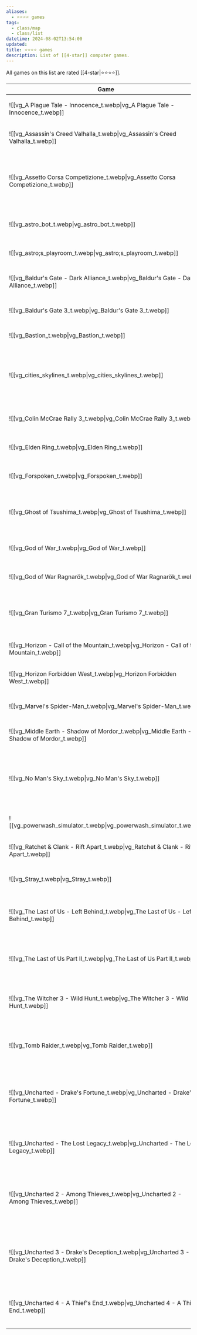 ```yaml
---
aliases:
  - ⭐️⭐️⭐️⭐️ games
tags:
  - class/map
  - class/list
datetime: 2024-08-02T13:54:00
updated: 
title: ⭐️⭐️⭐️⭐️ games
description: List of [[4-star]] computer games.
---
```

All games on this list are rated [[4-star|⭐️⭐️⭐️⭐️]].

<!-- QueryToSerialize: table without id embed(link(thumbnail)) as Game, file.link as "", platform as Platform from #class/video-game where contains(rating, [[4-star]]) sort file.name -->
<!-- SerializedQuery: table without id embed(link(thumbnail)) as Game, file.link as "", platform as Platform from #class/video-game where contains(rating, [[4-star]]) sort file.name -->

| Game                                                                                                           |                                                                                      | Platform                                                                                                                                                                                        |
| -------------------------------------------------------------------------------------------------------------- | ------------------------------------------------------------------------------------ | ----------------------------------------------------------------------------------------------------------------------------------------------------------------------------------------------- |
| ![[vg_A Plague Tale - Innocence_t.webp\|vg_A Plague Tale - Innocence_t.webp]]             | [[A Plague Tale - Innocence]]             | <ul><li>[[PlayStation 5]]</li></ul>                                                                                                                             |
| ![[vg_Assassin's Creed Valhalla_t.webp\|vg_Assassin's Creed Valhalla_t.webp]]             | [[Assassin's Creed Valhalla]]             | <ul><li>[[PlayStation 5]]</li></ul>                                                                                                                             |
| ![[vg_Assetto Corsa Competizione_t.webp\|vg_Assetto Corsa Competizione_t.webp]]           | [[Assetto Corsa Competizione]]           | <ul><li>[[PlayStation 4]]</li><li>[[PlayStation 5]]</li><li>[[Microsoft Windows]]</li></ul> |
| ![[vg_astro_bot_t.webp\|vg_astro_bot_t.webp]]                                             | [[Astro Bot]]                                             | <ul><li>[[PlayStation 5]]</li></ul>                                                                                                                             |
| ![[vg_astro;s_playroom_t.webp\|vg_astro;s_playroom_t.webp]]                               | [[Astro's Playroom]]                               | <ul><li>[[PlayStation 5]]</li></ul>                                                                                                                             |
| ![[vg_Baldur's Gate - Dark Alliance_t.webp\|vg_Baldur's Gate - Dark Alliance_t.webp]]     | [[Baldur's Gate - Dark Alliance]]     | <ul><li>[[PlayStation 2]]</li></ul>                                                                                                                             |
| ![[vg_Baldur's Gate 3_t.webp\|vg_Baldur's Gate 3_t.webp]]                                 | [[Baldur's Gate 3]]                                 | <ul><li>[[PlayStation 5]]</li></ul>                                                                                                                             |
| ![[vg_Bastion_t.webp\|vg_Bastion_t.webp]]                                                 | [[Bastion]]                                                 | <ul><li>[[iOS]]</li></ul>                                                                                                                                                                 |
| ![[vg_cities_skylines_t.webp\|vg_cities_skylines_t.webp]]                                 | [[Cities Skylines]]                                 | <ul><li>[[PlayStation 4]]</li><li>[[PlayStation 5]]</li><li>[[Microsoft Windows]]</li></ul> |
| ![[vg_Colin McCrae Rally 3_t.webp\|vg_Colin McCrae Rally 3_t.webp]]                       | [[Colin McCrae Rally 3]]                       | <ul><li>[[PlayStation 2]]</li></ul>                                                                                                                             |
| ![[vg_Elden Ring_t.webp\|vg_Elden Ring_t.webp]]                                           | [[Elden Ring]]                                           | <ul><li>[[PlayStation 5]]</li></ul>                                                                                                                             |
| ![[vg_Forspoken_t.webp\|vg_Forspoken_t.webp]]                                             | [[Forspoken]]                                             | <ul><li>[[PlayStation 5]]</li></ul>                                                                                                                             |
| ![[vg_Ghost of Tsushima_t.webp\|vg_Ghost of Tsushima_t.webp]]                             | [[Ghost of Tsushima]]                             | <ul><li>[[PlayStation 4]]</li><li>[[PlayStation 5]]</li></ul>                                                                   |
| ![[vg_God of War_t.webp\|vg_God of War_t.webp]]                                           | [[God of War]]                                           | <ul><li>[[PlayStation 4]]</li></ul>                                                                                                                             |
| ![[vg_God of War Ragnarök_t.webp\|vg_God of War Ragnarök_t.webp]]                         | [[God of War Ragnarök]]                         | <ul><li>[[PlayStation 5]]</li></ul>                                                                                                                             |
| ![[vg_Gran Turismo 7_t.webp\|vg_Gran Turismo 7_t.webp]]                                   | [[Gran Turismo 7]]                                   | <ul><li>[[PlayStation 5]]</li><li>[[PlayStation VR2]]</li></ul>                                                               |
| ![[vg_Horizon - Call of the Mountain_t.webp\|vg_Horizon - Call of the Mountain_t.webp]]   | [[Horizon - Call of the Mountain]]   | <ul><li>[[PlayStation VR2]]</li></ul>                                                                                                                         |
| ![[vg_Horizon Forbidden West_t.webp\|vg_Horizon Forbidden West_t.webp]]                   | [[Horizon Forbidden West]]                   | <ul><li>[[PlayStation 5]]</li></ul>                                                                                                                             |
| ![[vg_Marvel's Spider-Man_t.webp\|vg_Marvel's Spider-Man_t.webp]]                         | [[Marvel's Spider-Man]]                         | <ul><li>[[PlayStation 4]]</li></ul>                                                                                                                             |
| ![[vg_Middle Earth - Shadow of Mordor_t.webp\|vg_Middle Earth - Shadow of Mordor_t.webp]] | [[Middle Earth - Shadow of Mordor]] | <ul><li>[[PlayStation 4]]</li></ul>                                                                                                                             |
| ![[vg_No Man's Sky_t.webp\|vg_No Man's Sky_t.webp]]                                       | [[No Man's Sky]]                                       | <ul><li>[[PlayStation 4]]</li><li>[[PlayStation 5]]</li><li>[[PlayStation VR2]]</li></ul>     |
| ![[vg_powerwash_simulator_t.webp\|vg_powerwash_simulator_t.webp]]                         | [[PowerWash Simulator]]                         | <ul><li>[[PlayStation 5]]</li></ul>                                                                                                                             |
| ![[vg_Ratchet & Clank - Rift Apart_t.webp\|vg_Ratchet & Clank - Rift Apart_t.webp]]       | [[Ratchet & Clank - Rift Apart]]       | <ul><li>[[PlayStation 5]]</li></ul>                                                                                                                             |
| ![[vg_Stray_t.webp\|vg_Stray_t.webp]]                                                     | [[Stray]]                                                     | <ul><li>[[PlayStation 5]]</li></ul>                                                                                                                             |
| ![[vg_The Last of Us - Left Behind_t.webp\|vg_The Last of Us - Left Behind_t.webp]]       | [[The Last of Us - Left Behind]]       | <ul><li>[[PlayStation 4]]</li><li>[[PlayStation 5]]</li></ul>                                                                   |
| ![[vg_The Last of Us Part II_t.webp\|vg_The Last of Us Part II_t.webp]]                   | [[The Last of Us Part II]]                   | <ul><li>[[PlayStation 4]]</li><li>[[PlayStation 5]]</li></ul>                                                                   |
| ![[vg_The Witcher 3 - Wild Hunt_t.webp\|vg_The Witcher 3 - Wild Hunt_t.webp]]             | [[The Witcher 3 - Wild Hunt]]             | <ul><li>[[PlayStation 4]]</li><li>[[PlayStation 5]]</li></ul>                                                                   |
| ![[vg_Tomb Raider_t.webp\|vg_Tomb Raider_t.webp]]                                         | [[Tomb Raider]]                                         | <ul><li>[[PlayStation 3]]</li><li>[[PlayStation 4]]</li></ul>                                                                   |
| ![[vg_Uncharted - Drake's Fortune_t.webp\|vg_Uncharted - Drake's Fortune_t.webp]]         | [[Uncharted - Drake's Fortune]]         | <ul><li>[[PlayStation 3]]</li><li>[[PlayStation 4]]</li><li>[[PlayStation 5]]</li></ul>         |
| ![[vg_Uncharted - The Lost Legacy_t.webp\|vg_Uncharted - The Lost Legacy_t.webp]]         | [[Uncharted - The Lost Legacy]]         | <ul><li>[[PlayStation 4]]</li><li>[[PlayStation 5]]</li></ul>                                                                   |
| ![[vg_Uncharted 2 - Among Thieves_t.webp\|vg_Uncharted 2 - Among Thieves_t.webp]]         | [[Uncharted 2 - Among Thieves]]         | <ul><li>[[PlayStation 3]]</li><li>[[PlayStation 4]]</li><li>[[PlayStation 5]]</li></ul>         |
| ![[vg_Uncharted 3 - Drake's Deception_t.webp\|vg_Uncharted 3 - Drake's Deception_t.webp]] | [[Uncharted 3 - Drake's Deception]] | <ul><li>[[PlayStation 3]]</li><li>[[PlayStation 4]]</li><li>[[PlayStation 5]]</li></ul>         |
| ![[vg_Uncharted 4 - A Thief's End_t.webp\|vg_Uncharted 4 - A Thief's End_t.webp]]         | [[Uncharted 4 - A Thief's End]]         | <ul><li>[[PlayStation 4]]</li><li>[[PlayStation 5]]</li></ul>                                                                   |
<!-- SerializedQuery END -->

